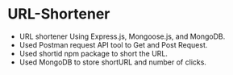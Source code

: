 # URL-Shortener
- URL shortener Using Express.js, Mongoose.js, and MongoDB.
- Used Postman request API tool to Get and Post Request.
- Used shortid npm package to short the URL.
- Used MongoDB to store shortURL and number of clicks.

